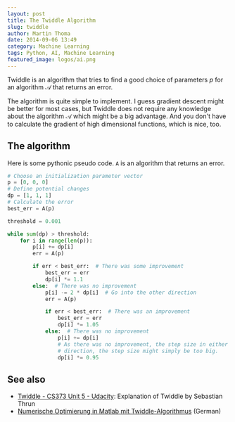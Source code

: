 ```yaml
---
layout: post
title: The Twiddle Algorithm
slug: twiddle
author: Martin Thoma
date: 2014-09-06 13:49
category: Machine Learning
tags: Python, AI, Machine Learning
featured_image: logos/ai.png
---
```


Twiddle is an algorithm that tries to find a good choice of parameters $p$
for an algorithm $\mathcal{A}$ that returns an error.

The algorithm is quite simple to implement. I guess gradient descent might be
better for most cases, but Twiddle does not require any knowledge about the
algorithm $\mathcal{A}$ which might be a big advantage. And you don't have to
calculate the gradient of high dimensional functions, which is nice, too.

## The algorithm

Here is some pythonic pseudo code. `A` is an algorithm that returns an error.

```python
# Choose an initialization parameter vector
p = [0, 0, 0]
# Define potential changes
dp = [1, 1, 1]
# Calculate the error
best_err = A(p)

threshold = 0.001

while sum(dp) > threshold:
    for i in range(len(p)):
        p[i] += dp[i]
        err = A(p)

        if err < best_err:  # There was some improvement
            best_err = err
            dp[i] *= 1.1
        else:  # There was no improvement
            p[i] -= 2 * dp[i]  # Go into the other direction
            err = A(p)

            if err < best_err:  # There was an improvement
                best_err = err
                dp[i] *= 1.05
            else:  # There was no improvement
                p[i] += dp[i]
                # As there was no improvement, the step size in either
                # direction, the step size might simply be too big.
                dp[i] *= 0.95
```

## See also

* [Twiddle - CS373 Unit 5 - Udacity](https://www.youtube.com/watch?v=2uQ2BSzDvXs):
  Explanation of Twiddle by Sebastian Thrun
* [Numerische Optimierung in Matlab mit Twiddle-Algorithmus](http://www.htw-mechlab.de/index.php/numerische-optimierung-in-matlab-mit-twiddle-algorithmus/) (German)
